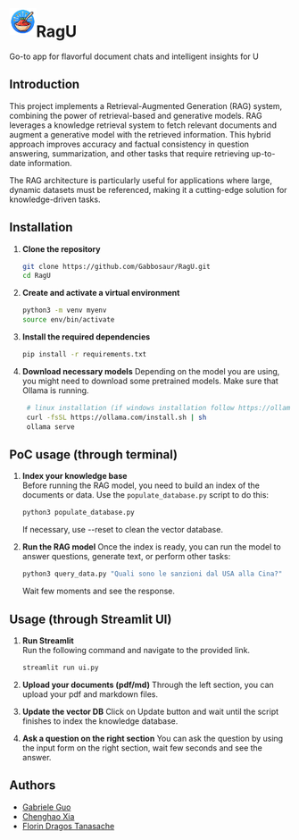 <a href="url"><img src="./ragu-logo.png" height="48" width="48" align="left"></a>
# RagU
Go-to app for flavorful document chats and intelligent insights for U

## Introduction
This project implements a Retrieval-Augmented Generation (RAG) system, combining the power of retrieval-based and generative models. RAG leverages a knowledge retrieval system to fetch relevant documents and augment a generative model with the retrieved information. This hybrid approach improves accuracy and factual consistency in question answering, summarization, and other tasks that require retrieving up-to-date information.

The RAG architecture is particularly useful for applications where large, dynamic datasets must be referenced, making it a cutting-edge solution for knowledge-driven tasks.

## Installation

1. **Clone the repository**
    ```bash
    git clone https://github.com/Gabbosaur/RagU.git
    cd RagU
    ```

2. **Create and activate a virtual environment**
    ```bash
    python3 -m venv myenv
    source env/bin/activate
    ```

3. **Install the required dependencies**
    ```bash
    pip install -r requirements.txt
    ```

4. **Download necessary models**
   Depending on the model you are using, you might need to download some pretrained models. Make sure that Ollama is running.
   ```bash
    # linux installation (if windows installation follow https://ollama.com/download/windows)
    curl -fsSL https://ollama.com/install.sh | sh
    ollama serve
    ```

## PoC usage (through terminal)

1. **Index your knowledge base**  
   Before running the RAG model, you need to build an index of the documents or data. Use the `populate_database.py` script to do this:
   ```bash
   python3 populate_database.py
   ```
   If necessary, use --reset to clean the vector database.

2. **Run the RAG model**
   Once the index is ready, you can run the model to answer questions, generate text, or perform other tasks:
   ```bash
   python3 query_data.py "Quali sono le sanzioni dal USA alla Cina?"
   ```
   Wait few moments and see the response.


## Usage (through Streamlit UI)

1. **Run Streamlit**  
   Run the following command and navigate to the provided link.
   ```bash
   streamlit run ui.py
   ```

2. **Upload your documents (pdf/md)**
   Through the left section, you can upload your pdf and markdown files.

3. **Update the vector DB** 
   Click on Update button and wait until the script finishes to index the knowledge database.
   
4. **Ask a question on the right section**
   You can ask the question by using the input form on the right section, wait few seconds and see the answer.

## Authors
- [Gabriele Guo](https://gabbosaur.github.io/)
- [Chenghao Xia](https://github.com/Izanagi95)
- [Florin Dragos Tanasache](https://github.com/fdt15)
